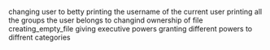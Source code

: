 changing user to betty
printing the username of the current user
printing all the groups the user belongs to
changind ownership of file
creating_empty_file
giving executive powers
granting different powers to diffrent categories
